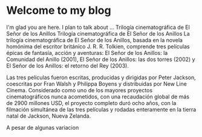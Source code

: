 # Welcome to my blog

I'm glad you are here. I plan to talk about ...
Trilogía cinematográfica de El Señor de los Anillos
Trilogía cinematográfica de El Señor de los Anillos
La trilogía cinematográfica de El Señor de los Anillos, basada en la novela homónima del escritor británico J. R. R. Tolkien, comprende tres películas épicas de fantasía, acción y aventuras: El Señor de los Anillos: la Comunidad del Anillo (2001), El Señor de los Anillos: las dos torres (2002) y El Señor de los Anillos: el retorno del Rey (2003).

Las tres películas fueron escritas, producidas y dirigidas por Peter Jackson, coescritas por Fran Walsh y Philippa Boyens y distribuidas por New Line Cinema. Considerado como uno de los mayores proyectos cinematográficos nunca acometidos, con una recaudación global de más de 2900 millones USD, el proyecto completo duró ocho años, con la filmación simultánea de las tres películas y rodadas enteramente en la tierra natal de Jackson, Nueva Zelanda.

A pesar de algunas variacion
